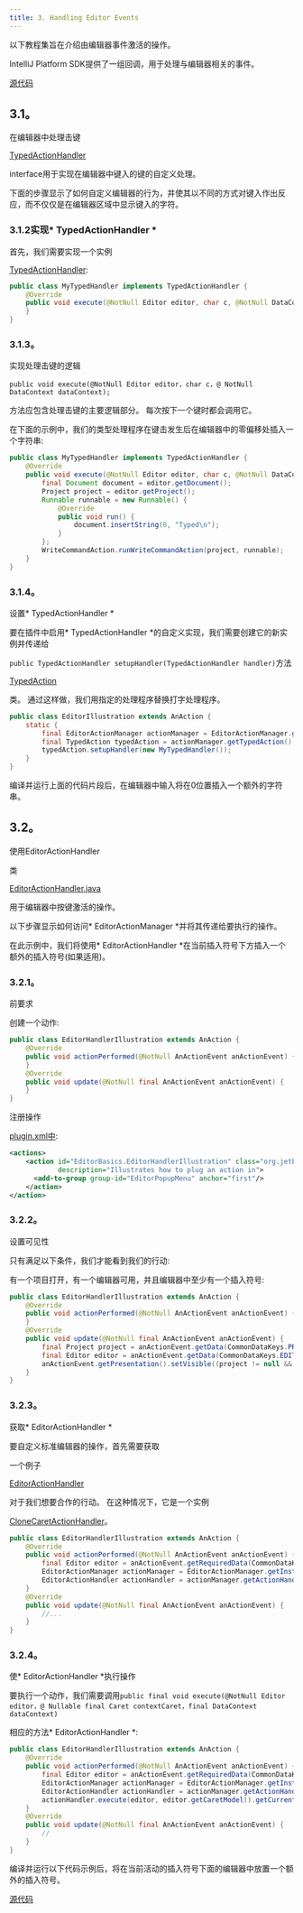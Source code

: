 ```yaml
---
title: 3. Handling Editor Events
---
```


以下教程集旨在介绍由编辑器事件激活的操作。

IntelliJ Platform SDK提供了一组回调，用于处理与编辑器相关的事件。


[源代码](https://github.com/JetBrains/intellij-sdk-docs/tree/master/code_samples/editor_basics)


## 3.1。
在编辑器中处理击键


[TypedActionHandler](upsource:///platform/platform-api/src/com/intellij/openapi/editor/actionSystem/TypedActionHandler.java)

interface用于实现在编辑器中键入的键的自定义处理。

下面的步骤显示了如何自定义编辑器的行为，并使其以不同的方式对键入作出反应，而不仅仅是在编辑器区域中显示键入的字符。


### 3.1.2实现* TypedActionHandler *


首先，我们需要实现一个实例

[TypedActionHandler](upsource:///platform/platform-api/src/com/intellij/openapi/editor/actionSystem/TypedActionHandler.java):


```java
public class MyTypedHandler implements TypedActionHandler {
    @Override
    public void execute(@NotNull Editor editor, char c, @NotNull DataContext dataContext) {
    }
}
```

### 3.1.3。
实现处理击键的逻辑


`public void execute(@NotNull Editor editor，char c，@ NotNull DataContext dataContext);`


方法应包含处理击键的主要逻辑部分。
每次按下一个键时都会调用它。

在下面的示例中，我们的类型处理程序在键击发生后在编辑器中的零偏移处插入一个字符串:


```java
public class MyTypedHandler implements TypedActionHandler {
    @Override
    public void execute(@NotNull Editor editor, char c, @NotNull DataContext dataContext) {
        final Document document = editor.getDocument();
        Project project = editor.getProject();
        Runnable runnable = new Runnable() {
            @Override
            public void run() {
                document.insertString(0, "Typed\n");
            }
        };
        WriteCommandAction.runWriteCommandAction(project, runnable);
    }
}
```

### 3.1.4。
设置* TypedActionHandler *


要在插件中启用* TypedActionHandler *的自定义实现，我们需要创建它的新实例并传递给

`public TypedActionHandler setupHandler(TypedActionHandler handler)`方法

[TypedAction](upsource:///platform/platform-api/src/com/intellij/openapi/editor/actionSystem/TypedAction.java)

类。
通过这样做，我们用指定的处理程序替换打字处理程序。


```java
public class EditorIllustration extends AnAction {
    static {
        final EditorActionManager actionManager = EditorActionManager.getInstance();
        final TypedAction typedAction = actionManager.getTypedAction();
        typedAction.setupHandler(new MyTypedHandler());
    }
}
```

编译并运行上面的代码片段后，在编辑器中输入将在0位置插入一个额外的字符串。


## 3.2。
使用EditorActionHandler


类

[EditorActionHandler.java](upsource:///platform/platform-api/src/com/intellij/openapi/editor/actionSystem/EditorActionHandler.java)

用于编辑器中按键激活的操作。

以下步骤显示如何访问* EditorActionManager *并将其传递给要执行的操作。

在此示例中，我们将使用* EditorActionHandler *在当前插入符号下方插入一个额外的插入符号(如果适用)。


### 3.2.1。
前要求


创建一个动作:


```java
public class EditorHandlerIllustration extends AnAction {
    @Override                                        
    public void actionPerformed(@NotNull AnActionEvent anActionEvent) {
    }
    @Override
    public void update(@NotNull final AnActionEvent anActionEvent) {
    }
}
```

注册操作

[plugin.xml中](https://github.com/JetBrains/intellij-sdk-docs/blob/master/code_samples/editor_basics/resources/META-INF/plugin.xml):


```xml
<actions>
    <action id="EditorBasics.EditorHandlerIllustration" class="org.jetbrains.tutorials.editor.basics.EditorHandlerIllustration" text="Editor Handler"
            description="Illustrates how to plug an action in">
      <add-to-group group-id="EditorPopupMenu" anchor="first"/>
    </action>
</action>
```

### 3.2.2。
设置可见性


只有满足以下条件，我们才能看到我们的行动:

有一个项目打开，有一个编辑器可用，并且编辑器中至少有一个插入符号:


```java
public class EditorHandlerIllustration extends AnAction {
    @Override
    public void actionPerformed(@NotNull AnActionEvent anActionEvent) {
    }
    @Override
    public void update(@NotNull final AnActionEvent anActionEvent) {
        final Project project = anActionEvent.getData(CommonDataKeys.PROJECT);
        final Editor editor = anActionEvent.getData(CommonDataKeys.EDITOR);
        anActionEvent.getPresentation().setVisible((project != null && editor != null && editor.getCaretModel().getCaretCount() > 0));
    }
}
```

### 3.2.3。
获取* EditorActionHandler *


要自定义标准编辑器的操作，首先需要获取

一个例子

[EditorActionHandler](upsource:///platform/platform-api/src/com/intellij/openapi/editor/actionSystem/EditorActionHandler.java)

对于我们想要合作的行动。
在这种情况下，它是一个实例

[CloneCaretActionHandler](upsource:///platform/platform-impl/src/com/intellij/openapi/editor/actions/CloneCaretActionHandler.java)。


```java
public class EditorHandlerIllustration extends AnAction {
    @Override
    public void actionPerformed(@NotNull AnActionEvent anActionEvent) {
        final Editor editor = anActionEvent.getRequiredData(CommonDataKeys.EDITOR);
        EditorActionManager actionManager = EditorActionManager.getInstance();
        EditorActionHandler actionHandler = actionManager.getActionHandler(IdeActions.ACTION_EDITOR_CLONE_CARET_BELOW);
    }
    @Override
    public void update(@NotNull final AnActionEvent anActionEvent) {
        //...
    }
}
```

### 3.2.4。
使* EditorActionHandler *执行操作


要执行一个动作，我们需要调用`public final void execute(@NotNull Editor editor，@ Nullable final Caret contextCaret，final DataContext dataContext)`

相应的方法* EditorActionHandler *:


```java
public class EditorHandlerIllustration extends AnAction {
    @Override
    public void actionPerformed(@NotNull AnActionEvent anActionEvent) {
        final Editor editor = anActionEvent.getRequiredData(CommonDataKeys.EDITOR);
        EditorActionManager actionManager = EditorActionManager.getInstance();
        EditorActionHandler actionHandler = actionManager.getActionHandler(IdeActions.ACTION_EDITOR_CLONE_CARET_BELOW);
        actionHandler.execute(editor, editor.getCaretModel().getCurrentCaret(), anActionEvent.getDataContext());
    }
    @Override
    public void update(@NotNull final AnActionEvent anActionEvent) {
        //
    }
}
```

编译并运行以下代码示例后，将在当前活动的插入符号下面的编辑器中放置一个额外的插入符号。


[源代码](https://github.com/JetBrains/intellij-sdk-docs/tree/master/code_samples/editor_basics)


